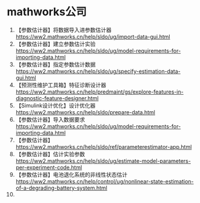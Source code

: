 # mathworks公司
1. 【参数估计器】将数据导入进参数估计器
    https://ww2.mathworks.cn/help/sldo/ug/import-data-gui.html
2. 【参数估计器】建立参数估计实验
    https://ww2.mathworks.cn/help/sldo/ug/model-requirements-for-importing-data.html
3. 【参数估计器】指定参数估计数据
    https://ww2.mathworks.cn/help/sldo/ug/specify-estimation-data-gui.html
4. 【预测性维护工具箱】特征诊断设计器
    https://ww2.mathworks.cn/help/predmaint/gs/explore-features-in-diagnostic-feature-designer.html
5. 【Simulink设计优化】设计优化器
    https://ww2.mathworks.cn/help/sldo/prepare-data.html
6. 【参数估计器】导入数据要求
    https://ww2.mathworks.cn/help/sldo/ug/model-requirements-for-importing-data.html
7. 【参数估计器】
   https://ww2.mathworks.cn/help/sldo/ref/parameterestimator-app.html
9. 【参数估计器】估计实验参数
    https://ww2.mathworks.cn/help/sldo/ug/estimate-model-parameters-per-experiment-code.html
11. 【参数估计器】电池退化系统的非线性状态估计
    https://ww2.mathworks.cn/help/control/ug/nonlinear-state-estimation-of-a-degrading-battery-system.html
13. 
